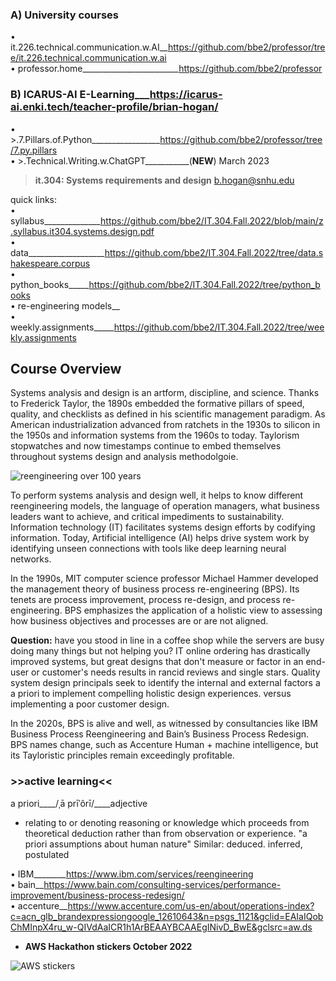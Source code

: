 ### **A) University courses**  
• it.226.technical.communication.w.AI__https://github.com/bbe2/professor/tree/it.226.technical.communication.w.ai  
• professor.home________________________https://github.com/bbe2/professor   
### **B) ICARUS-AI E-Learning**___https://icarus-ai.enki.tech/teacher-profile/brian-hogan/  
• >.7.Pillars.of.Python_________________https://github.com/bbe2/professor/tree/7.py.pillars  
• >.Technical.Writing.w.ChatGPT___________(**NEW**)			March 2023  

> **it.304: Systems requirements and design**  b.hogan@snhu.edu

quick links:  
• syllabus______________https://github.com/bbe2/IT.304.Fall.2022/blob/main/z.syllabus.it304.systems.design.pdf  
• data___________________https://github.com/bbe2/IT.304.Fall.2022/tree/data.shakespeare.corpus  
• python_books_____https://github.com/bbe2/IT.304.Fall.2022/tree/python_books  
• re-engineering models__  
• weekly.assignments_____https://github.com/bbe2/IT.304.Fall.2022/tree/weekly.assignments  

## **Course Overview**  
Systems analysis and design is an artform, discipline, and science. Thanks to Frederick Taylor, the 1890s embedded the formative pillars of speed, quality, and checklists as defined in his scientific management paradigm. As American industrialization advanced from ratchets in the 1930s to silicon in the 1950s and information systems from the 1960s to today. Taylorism stopwatches and now timestamps continue to embed themselves throughout systems design and analysis methodolgoie.

![reengineering over 100 years](https://user-images.githubusercontent.com/59778456/225441773-00f7e5c1-983b-4d36-a0a9-590702a4dd83.PNG)

To perform systems analysis and design well, it helps to know different reengineering models, the language of operation managers, what business leaders want to achieve, and critical impediments to sustainability. Information technology (IT) facilitates systems design efforts by codifying information. Today, Artificial intelligence (AI) helps drive system work by identifying unseen connections with tools like deep learning neural networks.
 
In the 1990s, MIT computer science professor Michael Hammer developed the management theory of business process re-engineering (BPS). Its tenets are process improvement, process re-design, and process re-engineering. BPS emphasizes the application of a holistic view to assessing how business objectives and processes are or are not aligned.  

**Question:** have you stood in line in a coffee shop while the servers are busy doing many things but not helping you? IT online ordering has drastically improved systems, but great designs that don't measure or factor in an end-user or customer's needs results in rancid reviews and single stars. Quality system design principals seek to identify the internal and external factors a a priori to implement compelling holistic design experiences. versus implementing a poor customer design.  

In the 2020s, BPS is alive and well, as witnessed by consultancies like IBM Business Process Reengineering and Bain’s Business Process Redesign. BPS names change, such as Accenture Human + machine intelligence, but its Tayloristic principles remain exceedingly profitable.  

### **>>active learning<<**  
a priori____/ˌā prīˈôrī/____adjective 
- relating to or denoting reasoning or knowledge which proceeds from theoretical deduction rather than from observation or experience.
"a priori assumptions about human nature"
Similar: deduced. inferred, postulated


 • IBM________https://www.ibm.com/services/reengineering  
 • bain__https://www.bain.com/consulting-services/performance-improvement/business-process-redesign/   
• accenture__https://www.accenture.com/us-en/about/operations-index?c=acn_glb_brandexpressiongoogle_12610643&n=psgs_1121&gclid=EAIaIQobChMInpX4ru_w-QIVdAaICR1h1ArBEAAYBCAAEgINivD_BwE&gclsrc=aw.ds   


- **AWS Hackathon stickers October 2022**
 
![AWS stickers](https://user-images.githubusercontent.com/59778456/199830336-d3ff3334-08c9-40ca-a115-f38257463b0e.jpg)
